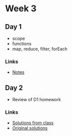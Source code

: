# Week 3

## Day 1

* scope
* functions
* map, reduce, filter, forEach

### Links

* [Notes](notes/w3d1.md)

## Day 2

* Review of D1 homework

### Links

* [Solutions from class](solutions/lab-d1--class-solutions)
* [Original solutions](solutions/lab-d1--original-solutions)
